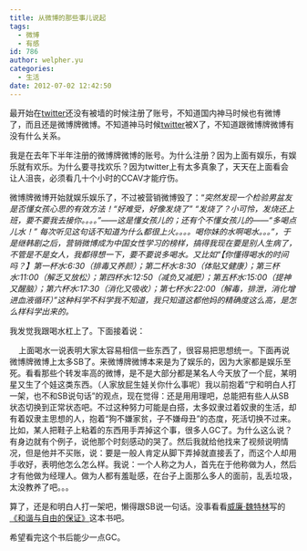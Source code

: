 ```yaml
---
title: 从微博的那些事儿说起
tags:
  - 微博
  - 有感
id: 786
author: welpher.yu
categories:
  - 生活
date: 2012-07-02 12:42:50
---
```


最开始在[twitter](https://twitter.com/)还没有被墙的时候注册了账号，不知道国内神马时候也有微博了，而且还是微博牌微博。不知道神马时候[twitter](https://twitter.com/)被X了，不知道跟微博牌微博有没有什么关系。

我是在去年下半年注册的微博牌微博的账号。为什么注册？因为上面有娱乐，有娱乐就有欢乐。为什么要寻找欢乐？因为twitter上有太多真象了，天天在上面看会让人沮丧，必须看几十个小时的CCAV才能疗伤。

微博牌微博开始就娱乐娱乐了，不过被营销微博毁了：“_<em>突然发现一个检验男盆友是否懂女孩心思的有效方法！“好难受，好像发烧了” “发烧了？小可怜，发烧还上班，要不要我去接你。。。。”——这是懂女孩儿的；还有个不懂女孩儿的——“多喝点儿水！” 每次听见这句话不知道为什么都很上火。。。。喝你妹的水啊喝水。。。_”，于是继韩剧之后，营销微博成为中国女性学习的榜样，搞得我现在要是别人生病了，不管是不是女人，我都得想一下，要不要说多喝水。又比如“_【你懂得喝水的时间吗？】第一杯水:6:30（排毒又养颜）；第二杯水:8:30（体贴又健康）；第三杯水:11:00（解乏又放松）；第四杯水:12:50（减负又减肥）；第五杯水:15:00（提神又醒脑）；第六杯水:17:30（消化又吸收）；第七杯水:22:00（解毒，排泄，消化增进血液循环）”这种科学不科学我不知道，我只知道这都他妈的精确度这么高，是怎么样科学出来的。_</em>

我发觉我跟喝水杠上了。下面接着说：

&#160;&#160;&#160; 上面喝水一说表明大家太容易相信一些东西了，很容易把思想统一。下面再说微博牌微博上太多SB了。来微博牌微博本来是为了娱乐的，因为大家都是娱乐至死。看看那些个转发率高的微博，是不是大部分都是某名人今天放了一个屁，某明星又生了个娃这类东西。（人家放屁生娃关你什么事呢）我以前抱着“宁和明白人打一架，也不和SB说句话”的观点，现在觉得：还是用用理吧，总能把有些人从SB状态切换到正常状态吧。不过这种努力可能是白搭，太多奴隶过着奴隶的生活，却有着奴隶主思想的人，抱着“狗不嫌家贫，子不嫌母丑”的态度，死活切换不过来。比如，某人把鞋子上粘着的东西用手弄掉这个事，很多人GC了。为什么这么说？有身边就有个例子，说他那个时刻感动的哭了。然后我就给他找来了视频说明情况，但是他并不买账，说：要是一般人肯定从脚下弄掉就直接丢了，而这个人却用手收好，表明他怎么怎么样。我说：一个人称之为人，首先在于他称做为人，然后才有他做为经理人。做为人都有羞耻感，在台子上面那么多人的面前，乱丢垃圾，太没教养了吧。。。

算了，还是和明白人打一架吧，懒得跟SB说一句话。没事看看[威廉·魏特林](http://zh.wikipedia.org/wiki/%E5%A8%81%E5%BB%89%C2%B7%E9%AD%8F%E7%89%B9%E6%9E%97)写的 [《和谐与自由的保证》](http://book.douban.com/subject/1256317/)这本书吧。

希望看完这个书后能少一点GC。